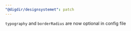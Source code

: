 ```yaml
---
"@digdir/designsystemet": patch
---
```


`typography` and `borderRadius` are now optional in config file

